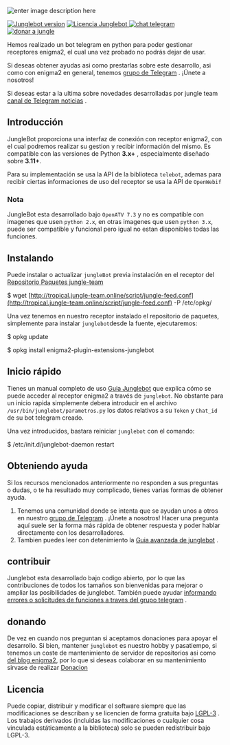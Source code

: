 ![enter image description here](https://jungle-team.com/wp-content/uploads/2023/03/logobot.png)

[![Junglebot version](4.1.4)](https://jungle-team.com/guia-junglebot-revolution-4-1-1/) [   ![Licencia Junglebot](https://jungle-team.com/wp-content/uploads/2023/03/licence.png)
](https://github.com/jungla-team/junglebot/blob/master/LICENSE) [![chat telegram](https://jungle-team.com/wp-content/uploads/2023/03/telegram.png)
](https://t.me/joinchat/R_MzlCWf4Kahgb5G) [![donar a jungle](https://jungle-team.com/wp-content/uploads/2023/03/donate.png)
](https://paypal.me/jungleteam)

Hemos realizado un bot telegram en python para poder gestionar receptores enigma2, el cual una vez probado no podrás dejar de usar.

Si deseas obtener ayudas asi como prestarlas sobre este desarrollo, asi como con enigma2 en general, tenemos  [grupo de Telegram](https://t.me/joinchat/R_MzlCWf4Kahgb5Gp) . ¡Únete a nosotros!

Si deseas estar a la ultima sobre novedades desarrolladas por jungle team [canal de Telegram noticias](https://t.me/+myB-5lmtSZ1hZDlk) .

## [](jungle-team#introduction)Introducción

JungleBot proporciona una interfaz de conexión con receptor enigma2, con el cual podremos realizar su gestion y recibir información del mismo. Es compatible con las versiones de Python **3.x+** , especialmente diseñado sobre **3.11+**.

Para su implementación se usa la  API de la  biblioteca `telebot`, ademas para recibir ciertas informaciones de uso del receptor se usa la API de `OpenWebif`

### [](jungleteam#note)Nota

JungleBot esta desarrollado bajo `OpenATV 7.3` y no es compatible con imagenes que usen `python 2.x`, en otras imagenes que usen `python 3.x`, puede ser compatible y funcional pero igual no estan disponibles todas las funciones.

## [](jungleteam#instalando)Instalando

Puede instalar o actualizar `jungleBot` previa instalación en el receptor del [Repositorio Paquetes jungle-team](https://jungle-team.com/jungle-feed-repositorio-paquetes-jungle-team/)

$ wget [http://tropical.jungle-team.online/script/jungle-feed.conf](http://tropical.jungle-team.online/script/jungle-feed.conf) -P /etc/opkg/

Una vez tenemos en nuestro receptor instalado el repositorio de paquetes, simplemente para instalar `junglebot`desde la fuente, ejecutaremos:

$ opkg update

$ opkg install enigma2-plugin-extensions-junglebot

## Inicio rápido

Tienes un manual completo de uso [Guia Junglebot](https://jungle-team.com/guia-junglebot-revolution-4-1-1/) que explica cómo se puede acceder al receptor enigma2 a través de `junglebot`.  No obstante para un inicio rapida simplemente debera introducir en el archivo `/usr/bin/junglebot/parametros.py` los datos relativos a su `Token` y `Chat_id` de su bot telegram creado.

Una vez introducidos, bastara reiniciar `junglebot` con el comando:

$ /etc/init.d/junglebot-daemon restart

## Obteniendo ayuda

Si los recursos mencionados anteriormente no responden a sus preguntas o dudas,  o te ha resultado muy complicado, tienes varias formas de obtener ayuda.

1.  Tenemos una comunidad donde se intenta que se ayudan unos a otros en nuestro [grupo de Telegram](https://t.me/joinchat/R_MzlCWf4Kahgb5G) . ¡Únete a nosotros! Hacer una pregunta aquí suele ser la forma más rápida de obtener respuesta y poder hablar directamente con los desarrolladores.
2.  Tambien puedes leer con detenimiento la [Guia avanzada de junglebot](https://jungle-team.com/guia-junglebot-revolution-4-1-1/) .

## contribuir

Junglebot esta desarrollado bajo codigo abierto, por lo que las contribuciones de todos los tamaños son bienvenidas para mejorar o ampliar las posibilidades de junglebot. También puede ayudar [informando errores o solicitudes de funciones a traves del grupo telegram](https://t.me/joinchat/R_MzlCWf4Kahgb5G) .

## [](jungleteam#donating)donando

De vez en cuando nos preguntan si aceptamos donaciones para apoyar el desarrollo. Si bien, mantener `junglebot`  es nuestro hobby y  pasatiempo, si tenemos un coste de mantenimiento de servidor de repositorios asi como [del blog enigma2](https://jungle-team.com/), por lo que si deseas colaborar en su mantenimiento sirvase de realizar [Donacion](https://paypal.me/jungleteam)

## [](junglebot#license)Licencia

Puede copiar, distribuir y modificar el software siempre que las modificaciones se describan y se licencien de forma gratuita bajo [LGPL-3](https://www.gnu.org/licenses/lgpl-3.0.html) . Los trabajos derivados (incluidas las modificaciones o cualquier cosa vinculada estáticamente a la biblioteca) solo se pueden redistribuir bajo LGPL-3.


